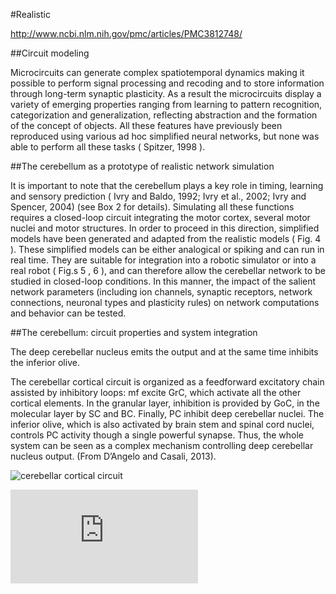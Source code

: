 #Realistic 

http://www.ncbi.nlm.nih.gov/pmc/articles/PMC3812748/

##Circuit modeling

Microcircuits can generate complex spatiotemporal dynamics making it possible to perform signal processing and recoding and to store information through long-term synaptic plasticity. As a result the microcircuits display a variety of emerging properties ranging from learning to pattern recognition, categorization and generalization, reflecting abstraction and the formation of the concept of objects. All these features have previously been reproduced using various ad hoc simplified neural networks, but none was able to perform all these tasks ( Spitzer, 1998 ).

##The cerebellum as a prototype of realistic network simulation

It is important to note that the cerebellum plays a key role in timing, learning and sensory prediction ( Ivry and Baldo, 1992; Ivry et al., 2002; Ivry and Spencer, 2004) (see Box 2 for details). Simulating all these functions requires a closed-loop circuit integrating the motor cortex, several motor nuclei and motor structures. In order to proceed in this direction, simplified models have been generated and adapted from the realistic models ( Fig. 4  ). These simplified models can be either analogical or spiking and can run in real time. They are suitable for integration into a robotic simulator or into a real robot ( Fig.s 5  , 6  ), and can therefore allow the cerebellar network to be studied in closed-loop conditions. In this manner, the impact of the salient network parameters (including ion channels, synaptic receptors, network connections, neuronal types and plasticity rules) on network computations and behavior can be tested.

##The cerebellum: circuit properties and system integration

The deep cerebellar nucleus emits the output and at the same time inhibits the inferior olive.

The cerebellar cortical circuit is organized as a feedforward excitatory chain assisted by inhibitory loops: mf excite GrC, which activate all the other cortical elements. In the granular layer, inhibition is provided by GoC, in the molecular layer by SC and BC. Finally, PC inhibit deep cerebellar nuclei. The inferior olive, which is also activated by brain stem and spinal cord nuclei, controls PC activity though a single powerful synapse. Thus, the whole system can be seen as a complex mechanism controlling deep cerebellar nucleus output. (From D’Angelo and Casali, 2013).

![cerebellar cortical circuit](http://www.ncbi.nlm.nih.gov/pmc/articles/PMC3812748/bin/153-166f11.jpg)

![microzones](http://www.ncbi.nlm.nih.gov/core/lw/2.0/html/tileshop_pmc/tileshop_pmc_inline.html?title=Click%20on%20image%20to%20zoom&p=PMC3&id=3812748_153-166f12.jpg)
